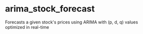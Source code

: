 # arima_stock_forecast
Forecasts a given stock's prices using ARIMA with (p, d, q) values optimized in real-time

